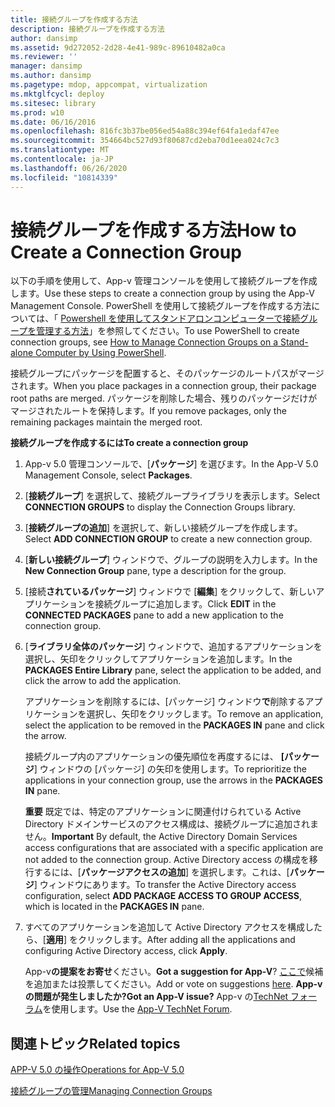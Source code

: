```yaml
---
title: 接続グループを作成する方法
description: 接続グループを作成する方法
author: dansimp
ms.assetid: 9d272052-2d28-4e41-989c-89610482a0ca
ms.reviewer: ''
manager: dansimp
ms.author: dansimp
ms.pagetype: mdop, appcompat, virtualization
ms.mktglfcycl: deploy
ms.sitesec: library
ms.prod: w10
ms.date: 06/16/2016
ms.openlocfilehash: 816fc3b37be056ed54a88c394ef64fa1edaf47ee
ms.sourcegitcommit: 354664bc527d93f80687cd2eba70d1eea024c7c3
ms.translationtype: MT
ms.contentlocale: ja-JP
ms.lasthandoff: 06/26/2020
ms.locfileid: "10814339"
---
```

# <span data-ttu-id="737f3-103">接続グループを作成する方法</span><span class="sxs-lookup"><span data-stu-id="737f3-103">How to Create a Connection Group</span></span>


<span data-ttu-id="737f3-104">以下の手順を使用して、App-v 管理コンソールを使用して接続グループを作成します。</span><span class="sxs-lookup"><span data-stu-id="737f3-104">Use these steps to create a connection group by using the App-V Management Console.</span></span> <span data-ttu-id="737f3-105">PowerShell を使用して接続グループを作成する方法については、「 [Powershell を使用してスタンドアロンコンピューターで接続グループを管理する方法](how-to-manage-connection-groups-on-a-stand-alone-computer-by-using-powershell.md)」を参照してください。</span><span class="sxs-lookup"><span data-stu-id="737f3-105">To use PowerShell to create connection groups, see [How to Manage Connection Groups on a Stand-alone Computer by Using PowerShell](how-to-manage-connection-groups-on-a-stand-alone-computer-by-using-powershell.md).</span></span>

<span data-ttu-id="737f3-106">接続グループにパッケージを配置すると、そのパッケージのルートパスがマージされます。</span><span class="sxs-lookup"><span data-stu-id="737f3-106">When you place packages in a connection group, their package root paths are merged.</span></span> <span data-ttu-id="737f3-107">パッケージを削除した場合、残りのパッケージだけがマージされたルートを保持します。</span><span class="sxs-lookup"><span data-stu-id="737f3-107">If you remove packages, only the remaining packages maintain the merged root.</span></span>

**<span data-ttu-id="737f3-108">接続グループを作成するには</span><span class="sxs-lookup"><span data-stu-id="737f3-108">To create a connection group</span></span>**

1.  <span data-ttu-id="737f3-109">App-v 5.0 管理コンソールで、[**パッケージ**] を選びます。</span><span class="sxs-lookup"><span data-stu-id="737f3-109">In the App-V 5.0 Management Console, select **Packages**.</span></span>

2.  <span data-ttu-id="737f3-110">[**接続グループ**] を選択して、接続グループライブラリを表示します。</span><span class="sxs-lookup"><span data-stu-id="737f3-110">Select **CONNECTION GROUPS** to display the Connection Groups library.</span></span>

3.  <span data-ttu-id="737f3-111">[**接続グループの追加**] を選択して、新しい接続グループを作成します。</span><span class="sxs-lookup"><span data-stu-id="737f3-111">Select **ADD CONNECTION GROUP** to create a new connection group.</span></span>

4.  <span data-ttu-id="737f3-112">[**新しい接続グループ**] ウィンドウで、グループの説明を入力します。</span><span class="sxs-lookup"><span data-stu-id="737f3-112">In the **New Connection Group** pane, type a description for the group.</span></span>

5.  <span data-ttu-id="737f3-113">[接続**されているパッケージ**] ウィンドウで [**編集**] をクリックして、新しいアプリケーションを接続グループに追加します。</span><span class="sxs-lookup"><span data-stu-id="737f3-113">Click **EDIT** in the **CONNECTED PACKAGES** pane to add a new application to the connection group.</span></span>

6.  <span data-ttu-id="737f3-114">[**ライブラリ全体のパッケージ**] ウィンドウで、追加するアプリケーションを選択し、矢印をクリックしてアプリケーションを追加します。</span><span class="sxs-lookup"><span data-stu-id="737f3-114">In the **PACKAGES Entire Library** pane, select the application to be added, and click the arrow to add the application.</span></span>

    <span data-ttu-id="737f3-115">アプリケーションを削除するには、[パッケージ] ウィンドウ**で**削除するアプリケーションを選択し、矢印をクリックします。</span><span class="sxs-lookup"><span data-stu-id="737f3-115">To remove an application, select the application to be removed in the **PACKAGES IN** pane and click the arrow.</span></span>

    <span data-ttu-id="737f3-116">接続グループ内のアプリケーションの優先順位を再度するには、 **[パッケージ**] ウィンドウの [パッケージ] の矢印を使用します。</span><span class="sxs-lookup"><span data-stu-id="737f3-116">To reprioritize the applications in your connection group, use the arrows in the **PACKAGES IN** pane.</span></span>

    <span data-ttu-id="737f3-117">**重要** 既定では、特定のアプリケーションに関連付けられている Active Directory ドメインサービスのアクセス構成は、接続グループに追加されません。</span><span class="sxs-lookup"><span data-stu-id="737f3-117">**Important** By default, the Active Directory Domain Services access configurations that are associated with a specific application are not added to the connection group.</span></span> <span data-ttu-id="737f3-118">Active Directory access の構成を移行するには、[**パッケージアクセスの追加**] を選択します。これは、[**パッケージ**] ウィンドウにあります。</span><span class="sxs-lookup"><span data-stu-id="737f3-118">To transfer the Active Directory access configuration, select **ADD PACKAGE ACCESS TO GROUP ACCESS**, which is located in the **PACKAGES IN** pane.</span></span>

     

7.  <span data-ttu-id="737f3-119">すべてのアプリケーションを追加して Active Directory アクセスを構成したら、[**適用**] をクリックします。</span><span class="sxs-lookup"><span data-stu-id="737f3-119">After adding all the applications and configuring Active Directory access, click **Apply**.</span></span>

    <span data-ttu-id="737f3-120">App-v**の提案をお寄せ**ください。</span><span class="sxs-lookup"><span data-stu-id="737f3-120">**Got a suggestion for App-V**?</span></span> <span data-ttu-id="737f3-121">[ここで](http://appv.uservoice.com/forums/280448-microsoft-application-virtualization)候補を追加または投票してください。</span><span class="sxs-lookup"><span data-stu-id="737f3-121">Add or vote on suggestions [here](http://appv.uservoice.com/forums/280448-microsoft-application-virtualization).</span></span> **<span data-ttu-id="737f3-122">App-v の問題が発生しましたか?</span><span class="sxs-lookup"><span data-stu-id="737f3-122">Got an App-V issue?</span></span>** <span data-ttu-id="737f3-123">App-v の[TechNet フォーラム](https://social.technet.microsoft.com/Forums/home?forum=mdopappv)を使用します。</span><span class="sxs-lookup"><span data-stu-id="737f3-123">Use the [App-V TechNet Forum](https://social.technet.microsoft.com/Forums/home?forum=mdopappv).</span></span>

## <span data-ttu-id="737f3-124">関連トピック</span><span class="sxs-lookup"><span data-stu-id="737f3-124">Related topics</span></span>


[<span data-ttu-id="737f3-125">APP-V 5.0 の操作</span><span class="sxs-lookup"><span data-stu-id="737f3-125">Operations for App-V 5.0</span></span>](operations-for-app-v-50.md)

[<span data-ttu-id="737f3-126">接続グループの管理</span><span class="sxs-lookup"><span data-stu-id="737f3-126">Managing Connection Groups</span></span>](managing-connection-groups.md)

 

 





